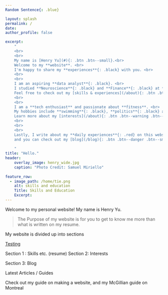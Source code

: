 ```yaml
---
Random Sentence{: .blue}

layout: splash
permalink: /
date:
author_profile: false

excerpt: 
    "
    <br>
    <br>
    My name is [Henry Yu](#){: .btn .btn--small}.<br>
    Welcome to my **website**. <br>
    I'm happy to share my **experiences**{: .black} with you. <br>
    <br> 
    <br>
    I am an aspiring **data analyst**{: .black}. <br>
    I studied **Neuroscience**{: .black} and **Finance**{: .black} at **McGill University**{: #red .red}<br>
    Feel free to check out my [skills & experiences](/about){: .btn .btn--success .btn--small}<br>
    <br>
    <br>
    I am a **tech enthusiast** and passionate about **fitness**. <br>
    My hobbies include **swimming**{: .black}, **politics**{: .black} and **economics**{: .black}. <br> 
    Learn more about my [interests](/about){: .btn .btn--warning .btn--small}<br>
    <br>
    <br>
    <br>
    Lastly, I write about my **daily experiences**{: .red} on this website, <br>
    and you can check out my [blog](/blog){: .btn .btn--danger .btn--small}<br>
    
    "
title: "Hello."
header:
    overlay_image: henry_wide.jpg
    caption: "Photo Credit: Samuel Miriello"
    
feature_row:
  - image_path: /home/tie.png
    alt: skills and education
    Title: Skills and Education
    Excerpt: 
---
```


Welcome to my personal website! My name is Henry Yu.

> The Purpose of my website is for you to get to know me more than what is written on my resume. 

My website is divided up into sections 
<!-- 3 section gallary etc. Splash photos for each -->
[Testing](http://www.google.ca)

Section 1 : Skills etc. (resume)
Section 2: Interests 

Section 3: Blog 

Latest Articles / Guides 

Check out my guide on making a website, and my McGillian guide on Montreal



<!--
{% include base_path %}

<h3 class="archive__subtitle">{{ site.data.ui-text[site.locale].recent_posts }}</h3>

{% for post in paginator.posts %}
  {% include archive-single.html %}
{% endfor %}

{% include paginator.html %}
-->
